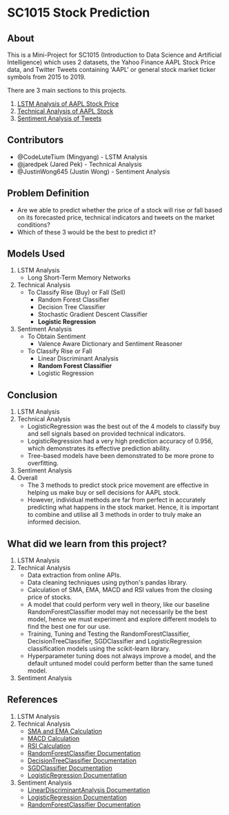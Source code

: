 # SC1015 Stock Prediction

## About

This is a Mini-Project for SC1015 (Introduction to Data Science and Artificial Intelligence) which uses 2 datasets, the Yahoo Finance AAPL Stock Price data, and Twitter Tweets containing 'AAPL' or general stock market ticker symbols from 2015 to 2019. 

There are 3 main sections to this projects.
1. <a href='https://github.com/CodeLutetium/SC1015-Stock-Predictor/tree/main/LSTM%20models'>LSTM Analysis of AAPL Stock Price</a>
2. <a href='https://github.com/CodeLutetium/SC1015-Stock-Predictor/tree/main/Technical%20Indicator%20Models'>Technical Analysis of AAPL Stock</a>
3. <a href='https://github.com/CodeLutetium/SC1015-Stock-Predictor/tree/main/Sentimental%20Analysis'>Sentiment Analysis of Tweets</a>

## Contributors

- @CodeLuteTium (Mingyang) - LSTM Analysis
- @jaredpek (Jared Pek) - Technical Analysis
- @JustinWong645 (Justin Wong) - Sentiment Analysis

## Problem Definition

- Are we able to predict whether the price of a stock will rise or fall based on its forecasted price, technical indicators and tweets on the market conditions?
- Which of these 3 would be the best to predict it?

## Models Used

1. LSTM Analysis
    - Long Short-Term Memory Networks
2. Technical Analysis
    - To Classify Rise (Buy) or Fall (Sell)
        - Random Forest Classifier
        - Decision Tree Classifier
        - Stochastic Gradient Descent Classifier
        - **Logistic Regression**
3. Sentiment Analysis
    - To Obtain Sentiment
        - Valence Aware Dictionary and Sentiment Reasoner
    - To Classify Rise or Fall
        - Linear Discriminant Analysis
        - **Random Forest Classifier**
        - Logistic Regression


## Conclusion

1. LSTM Analysis
2. Technical Analysis
    - LogisticRegression was the best out of the 4 models to classify buy and sell signals based on provided technical indicators.
    - LogisticRegression had a very high prediction accuracy of 0.956, which demonstrates its effective prediction ability.
    - Tree-based models have been demonstrated to be more prone to overfitting.
3. Sentiment Analysis
4. Overall
    - The 3 methods to predict stock price movement are effective in helping us make buy or sell decisions for AAPL stock. 
    - However, individual methods are far from perfect in accurately predicting what happens in the stock market. Hence, it is important to combine and utilise all 3 methods in order to truly make an informed decision.

## What did we learn from this project?

1. LSTM Analysis
2. Technical Analysis
    - Data extraction from online APIs.
    - Data cleaning techniques using python's pandas library.
    - Calculation of SMA, EMA, MACD and RSI values from the closing price of stocks.
    - A model that could perform very well in theory, like our baseline RandomForestClassifier model may not necessarily be the best model, hence we must experiment and explore different models to find the best one for our use.
    - Training, Tuning and Testing the RandomForestClassifier, DecisionTreeClassifier, SGDClassifier and LogisticRegression classification models using the scikit-learn library.
    - Hyperparameter tuning does not always improve a model, and the default untuned model could perform better than the same tuned model.
3. Sentiment Analysis

## References

1. LSTM Analysis
2. Technical Analysis
    - <a href='https://medium.com/codex/simple-moving-average-and-exponentially-weighted-moving-average-with-pandas-57d4a457d363#:~:text=SMA%20can%20be%20implemented%20by,average%20over%20a%20fixed%20window.&text=Where%20the%20window%20will%20be,used%20for%20calculating%20the%20statistic.'>SMA and EMA Calculation</a>
    - <a href='https://www.learnpythonwithrune.org/pandas-calculate-the-moving-average-convergence-divergence-macd-for-a-stock/'>MACD Calculation</a>
    - <a href='https://www.roelpeters.be/many-ways-to-calculate-the-rsi-in-python-pandas/'>RSI Calculation</a>
    - <a href='https://scikit-learn.org/stable/modules/generated/sklearn.ensemble.RandomForestClassifier.html'>RandomForestClassifier Documentation</a>
    - <a href='https://scikit-learn.org/stable/modules/generated/sklearn.tree.DecisionTreeClassifier.html'>DecisionTreeClassifier Documentation</a>
    - <a href='https://scikit-learn.org/stable/modules/generated/sklearn.linear_model.SGDClassifier.html'>SGDClassifier Documentation</a>
    - <a href='https://scikit-learn.org/stable/modules/generated/sklearn.linear_model.LogisticRegression.html'>LogisticRegression Documentation</a>
3. Sentiment Analysis
    - <a href='https://scikit-learn.org/stable/modules/generated/sklearn.discriminant_analysis.LinearDiscriminantAnalysis.html'>LinearDiscriminantAnalysis Documentation</a>
    - <a href='https://scikit-learn.org/stable/modules/generated/sklearn.linear_model.LogisticRegression.html'>LogisticRegression Documentation</a>
    - <a href='https://scikit-learn.org/stable/modules/generated/sklearn.ensemble.RandomForestClassifier.html'>RandomForestClassifier Documentation</a>
